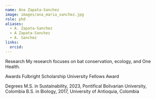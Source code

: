 ```yaml
---
name: Ana Zapata-Sanchez
image: images/ana_maria_sanchez.jpg
role: phd
aliases:
  - A. Zapata-Sanchez
  - A Zapata-Sanchez
  - A. Sanchez
links:
  orcid: 
---
```


Research
My research focuses on bat conservation, ecology, and One Health.

Awards
Fulbright Scholarship University Fellows Award

Degrees
M.S. in Sustainability, 2023, Pontifical Bolivarian University, Colombia
B.S. in Biology, 2017, University of Antioquia, Colombia